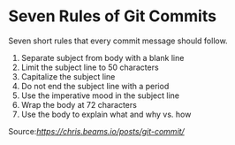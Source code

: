 # Seven Rules of Git Commits

Seven short rules that every commit message should follow.
1. Separate subject from body with a blank line
1. Limit the subject line to 50 characters
1. Capitalize the subject line
1. Do not end the subject line with a period
1. Use the imperative mood in the subject line
1. Wrap the body at 72 characters
1. Use the body to explain what and why vs. how

Source:_https://chris.beams.io/posts/git-commit/_
